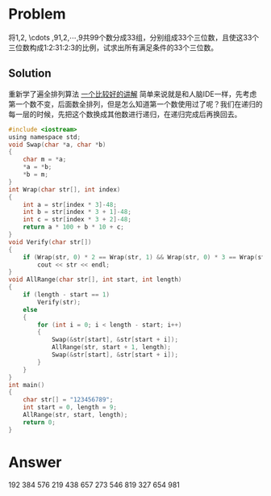 # Problem
将1,2, \cdots ,91,2,⋯,9共99个数分成33组，分别组成33个三位数，且使这33个三位数构成1:2:31:2:3的比例，试求出所有满足条件的33个三位数。

## Solution
重新学了遍全排列算法
[一个比较好的讲解](https://blog.csdn.net/gyysmall/article/details/8933835)
简单来说就是和人脑IDE一样，先考虑第一个数不变，后面数全排列，但是怎么知道第一个数使用过了呢？我们在递归的每一层的时候，先把这个数换成其他数进行递归，在递归完成后再换回去。
```C
#include <iostream>
using namespace std;
void Swap(char *a, char *b)
{
    char m = *a;
    *a = *b;
    *b = m;
}
int Wrap(char str[], int index)
{
    int a = str[index * 3]-48;
    int b = str[index * 3 + 1]-48;
    int c = str[index * 3 + 2]-48;
    return a * 100 + b * 10 + c;
}
void Verify(char str[])
{
    if (Wrap(str, 0) * 2 == Wrap(str, 1) && Wrap(str, 0) * 3 == Wrap(str, 2))
        cout << str << endl;
}
void AllRange(char str[], int start, int length)
{
    if (length - start == 1)
        Verify(str);
    else
    {
        for (int i = 0; i < length - start; i++)
        {
            Swap(&str[start], &str[start + i]);
            AllRange(str, start + 1, length);
            Swap(&str[start], &str[start + i]);
        }
    }
}
int main()
{
    char str[] = "123456789";
    int start = 0, length = 9;
    AllRange(str, start, length);
    return 0;
}
```
# Answer
192 384 576
219 438 657
273 546 819
327 654 981
